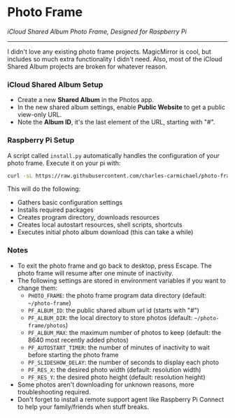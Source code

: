 # Photo Frame

_iCloud Shared Album Photo Frame, Designed for Raspberry Pi_

---

I didn't love any existing photo frame projects. MagicMirror is cool, but includes so much extra functionality I didn't need. Also, most of the iCloud Shared Album projects are broken for whatever reason.

### iCloud Shared Album Setup

- Create a new **Shared Album** in the Photos app.
- In the new shared album settings, enable **Public Website** to get a public view-only URL.
- Note the **Album ID**, it's the last element of the URL, starting with "#". 

### Raspberry Pi Setup

A script called `install.py` automatically handles the configuration of your photo frame. Execute it on your pi with:

```bash
curl -sL https://raw.githubusercontent.com/charles-carmichael/photo-frame/main/install.sh -o /tmp/install.sh && chmod +x /tmp/install.sh && /tmp/install.sh && rm /tmp/install.sh
```

This will do the following: 

- Gathers basic configuration settings
- Installs required packages
- Creates program directory, downloads resources
- Creates local autostart resources, shell scripts, shortcuts
- Executes initial photo album download (this can take a while)

### Notes
- To exit the photo frame and go back to desktop, press Escape. The photo frame will resume after one minute of inactivity.
- The following settings are stored in environment variables if you want to change them: 
  - `PHOTO_FRAME`: the photo frame program data directory (default: `~/photo-frame`)
  - `PF_ALBUM_ID`: the public shared album url id (starts with "#")
  - `PF_ALBUM_DIR`: the local directory to store photos (default: `~/photo-frame/photos`)
  - `PF_ALBUM_MAX`: the maximum number of photos to keep (default: the 8640 most recently added photos)
  - `PF_AUTOSTART_TIMER`: the number of minutes of inactivity to wait before starting the photo frame
  - `PF_SLIDESHOW_DELAY`: the number of seconds to display each photo
  - `PF_RES_X`: the desired photo width (default: resolution width)
  - `PF_RES_Y`: the desired photo height (default: resolution height)
- Some photos aren't downloading for unknown reasons, more troubleshooting required.
- Don't forget to install a remote support agent like Raspberry Pi Connect to help your family/friends when stuff breaks.
